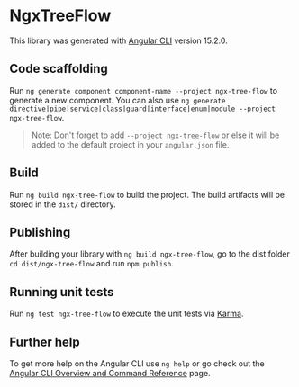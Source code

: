 # NgxTreeFlow

This library was generated with [Angular CLI](https://github.com/angular/angular-cli) version 15.2.0.

## Code scaffolding

Run `ng generate component component-name --project ngx-tree-flow` to generate a new component. You can also use `ng generate directive|pipe|service|class|guard|interface|enum|module --project ngx-tree-flow`.
> Note: Don't forget to add `--project ngx-tree-flow` or else it will be added to the default project in your `angular.json` file. 

## Build

Run `ng build ngx-tree-flow` to build the project. The build artifacts will be stored in the `dist/` directory.

## Publishing

After building your library with `ng build ngx-tree-flow`, go to the dist folder `cd dist/ngx-tree-flow` and run `npm publish`.

## Running unit tests

Run `ng test ngx-tree-flow` to execute the unit tests via [Karma](https://karma-runner.github.io).

## Further help

To get more help on the Angular CLI use `ng help` or go check out the [Angular CLI Overview and Command Reference](https://angular.io/cli) page.
